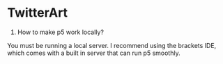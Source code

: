 # TwitterArt
1. How to make p5 work locally?

You must be running a local server. I recommend using the brackets IDE, which comes with a built in server that can run p5 smoothly.